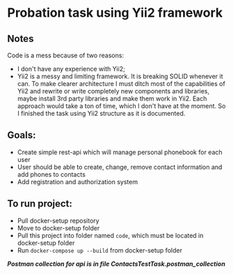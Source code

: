 # Probation task using Yii2 framework

## Notes

Code is a mess because of two reasons:
 * I don't have any experience with Yii2;
 * Yii2 is a messy and limiting framework. It is breaking SOLID whenever it can. To make clearer architecture 
 I must ditch most of the capabilities of Yii2 and rewrite or write completely new components and libraries, maybe install
 3rd party libraries and make them work in Yii2. Each approach would take a ton of time, which I don't have at the moment.
 So I finished the task using Yii2 structure as it is documented.
 
## Goals:
 * Create simple rest-api which will manage personal phonebook for each user
 * User should be able to create, change, remove contact information and add phones to contacts
 * Add registration and authorization system

## To run project:
 
 * Pull docker-setup repository
 * Move to docker-setup folder
 * Pull this project into folder named `code`, which must be located in docker-setup folder
 * Run `docker-compose up --build`  from docker-setup folder
 
_**Postman collection for api is in file ContactsTestTask.postman_collection**_
